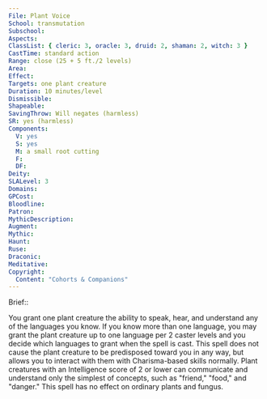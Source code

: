 ```yaml
---
File: Plant Voice
School: transmutation
Subschool: 
Aspects: 
ClassList: { cleric: 3, oracle: 3, druid: 2, shaman: 2, witch: 3 }
CastTime: standard action
Range: close (25 + 5 ft./2 levels)
Area: 
Effect: 
Targets: one plant creature
Duration: 10 minutes/level
Dismissible: 
Shapeable: 
SavingThrow: Will negates (harmless)
SR: yes (harmless)
Components:
  V: yes
  S: yes
  M: a small root cutting
  F: 
  DF: 
Deity: 
SLALevel: 3
Domains: 
GPCost: 
Bloodline: 
Patron: 
MythicDescription: 
Augment: 
Mythic: 
Haunt: 
Ruse: 
Draconic: 
Meditative: 
Copyright:
  Content: "Cohorts & Companions"
---
```

Brief:: 

You grant one plant creature the ability to speak, hear, and understand any of the languages you know. If you know more than one language, you may grant the plant creature up to one language per 2 caster levels and you decide which languages to grant when the spell is cast. This spell does not cause the plant creature to be predisposed toward you in any way, but allows you to interact with them with Charisma-based skills normally. Plant creatures with an Intelligence score of 2 or lower can communicate and understand only the simplest of concepts, such as "friend," "food," and "danger." This spell has no effect on ordinary plants and fungus.
